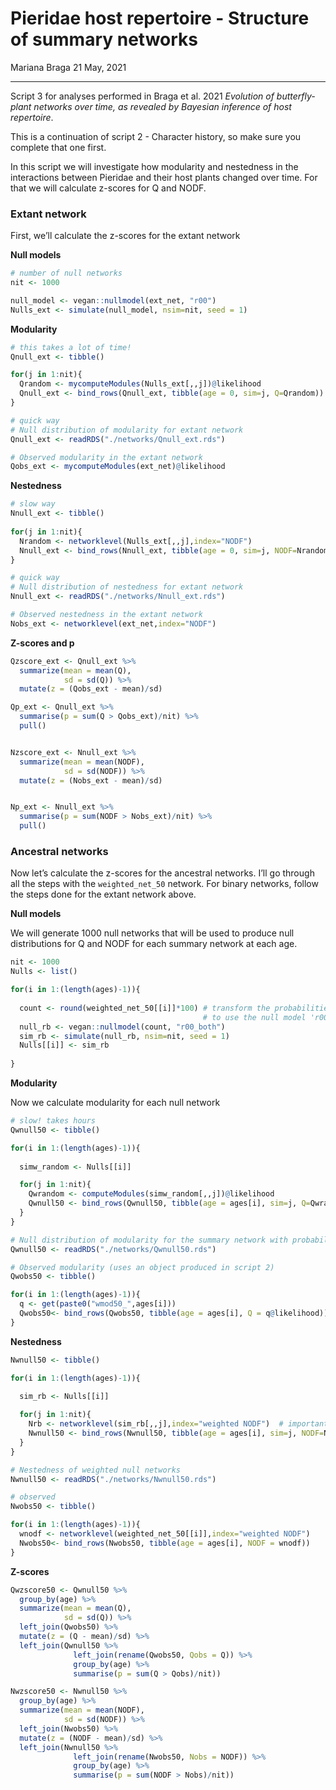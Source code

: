 Pieridae host repertoire - Structure of summary networks
================
Mariana Braga
21 May, 2021

------------------------------------------------------------------------

Script 3 for analyses performed in Braga et al. 2021 *Evolution of
butterfly-plant networks over time, as revealed by Bayesian inference of
host repertoire*.

This is a continuation of script 2 - Character history, so make sure you
complete that one first.

In this script we will investigate how modularity and nestedness in the
interactions between Pieridae and their host plants changed over time.
For that we will calculate z-scores for Q and NODF.

### Extant network

First, we’ll calculate the z-scores for the extant network

**Null models**

``` r
# number of null networks  
nit <- 1000
```

``` r
null_model <- vegan::nullmodel(ext_net, "r00") 
Nulls_ext <- simulate(null_model, nsim=nit, seed = 1)
```

**Modularity**

``` r
# this takes a lot of time!
Qnull_ext <- tibble()

for(j in 1:nit){
  Qrandom <- mycomputeModules(Nulls_ext[,,j])@likelihood
  Qnull_ext <- bind_rows(Qnull_ext, tibble(age = 0, sim=j, Q=Qrandom))
}
```

``` r
# quick way
# Null distribution of modularity for extant network
Qnull_ext <- readRDS("./networks/Qnull_ext.rds")

# Observed modularity in the extant network
Qobs_ext <- mycomputeModules(ext_net)@likelihood
```

**Nestedness**

``` r
# slow way
Nnull_ext <- tibble()
 
for(j in 1:nit){
  Nrandom <- networklevel(Nulls_ext[,,j],index="NODF")
  Nnull_ext <- bind_rows(Nnull_ext, tibble(age = 0, sim=j, NODF=Nrandom))
}
```

``` r
# quick way
# Null distribution of nestedness for extant network
Nnull_ext <- readRDS("./networks/Nnull_ext.rds")

# Observed nestedness in the extant network
Nobs_ext <- networklevel(ext_net,index="NODF")
```

**Z-scores and p**

``` r
Qzscore_ext <- Qnull_ext %>% 
  summarize(mean = mean(Q),
            sd = sd(Q)) %>% 
  mutate(z = (Qobs_ext - mean)/sd) 

Qp_ext <- Qnull_ext %>% 
  summarise(p = sum(Q > Qobs_ext)/nit) %>% 
  pull()


Nzscore_ext <- Nnull_ext %>%
  summarize(mean = mean(NODF),
            sd = sd(NODF)) %>% 
  mutate(z = (Nobs_ext - mean)/sd) 


Np_ext <- Nnull_ext %>% 
  summarise(p = sum(NODF > Nobs_ext)/nit) %>% 
  pull()
```

### Ancestral networks

Now let’s calculate the z-scores for the ancestral networks. I’ll go
through all the steps with the `weighted_net_50` network. For binary
networks, follow the steps done for the extant network above.

**Null models**

We will generate 1000 null networks that will be used to produce null
distributions for Q and NODF for each summary network at each age.

``` r
nit <- 1000
Nulls <- list()

for(i in 1:(length(ages)-1)){
  
  count <- round(weighted_net_50[[i]]*100) # transform the probabilities into counts 
                                           # to use the null model 'r00_both'
  null_rb <- vegan::nullmodel(count, "r00_both") 
  sim_rb <- simulate(null_rb, nsim=nit, seed = 1)
  Nulls[[i]] <- sim_rb
  
} 
```

**Modularity**

Now we calculate modularity for each null network

``` r
# slow! takes hours
Qwnull50 <- tibble()

for(i in 1:(length(ages)-1)){
  
  simw_random <- Nulls[[i]]

  for(j in 1:nit){
    Qwrandom <- computeModules(simw_random[,,j])@likelihood
    Qwnull50 <- bind_rows(Qwnull50, tibble(age = ages[i], sim=j, Q=Qwrandom))
  }
}
```

``` r
# Null distribution of modularity for the summary network with probability threshold of 0.5 
Qwnull50 <- readRDS("./networks/Qwnull50.rds")

# Observed modularity (uses an object produced in script 2)
Qwobs50 <- tibble()

for(i in 1:(length(ages)-1)){
  q <- get(paste0("wmod50_",ages[i]))
  Qwobs50<- bind_rows(Qwobs50, tibble(age = ages[i], Q = q@likelihood))
}
```

**Nestedness**

``` r
Nwnull50 <- tibble()

for(i in 1:(length(ages)-1)){
  
  sim_rb <- Nulls[[i]]

  for(j in 1:nit){
    Nrb <- networklevel(sim_rb[,,j],index="weighted NODF")  # important difference between binary and weighted networks
    Nwnull50 <- bind_rows(Nwnull50, tibble(age = ages[i], sim=j, NODF=Nrb))
  }
}
```

``` r
# Nestedness of weighted null networks
Nwnull50 <- readRDS("./networks/Nwnull50.rds")

# observed
Nwobs50 <- tibble()

for(i in 1:(length(ages)-1)){
  wnodf <- networklevel(weighted_net_50[[i]],index="weighted NODF")
  Nwobs50<- bind_rows(Nwobs50, tibble(age = ages[i], NODF = wnodf))
}
```

**Z-scores**

``` r
Qwzscore50 <- Qwnull50 %>%
  group_by(age) %>%
  summarize(mean = mean(Q),
            sd = sd(Q)) %>%
  left_join(Qwobs50) %>%
  mutate(z = (Q - mean)/sd) %>%
  left_join(Qwnull50 %>%
              left_join(rename(Qwobs50, Qobs = Q)) %>%
              group_by(age) %>%
              summarise(p = sum(Q > Qobs)/nit))

Nwzscore50 <- Nwnull50 %>% 
  group_by(age) %>% 
  summarize(mean = mean(NODF),
            sd = sd(NODF)) %>% 
  left_join(Nwobs50) %>% 
  mutate(z = (NODF - mean)/sd) %>% 
  left_join(Nwnull50 %>% 
              left_join(rename(Nwobs50, Nobs = NODF)) %>% 
              group_by(age) %>% 
              summarise(p = sum(NODF > Nobs)/nit))
```
